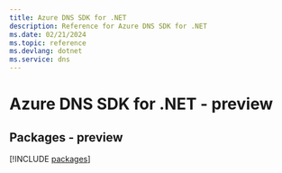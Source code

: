 ```yaml
---
title: Azure DNS SDK for .NET
description: Reference for Azure DNS SDK for .NET
ms.date: 02/21/2024
ms.topic: reference
ms.devlang: dotnet
ms.service: dns
---
```

# Azure DNS SDK for .NET - preview
## Packages - preview
[!INCLUDE [packages](dns-index.md)]